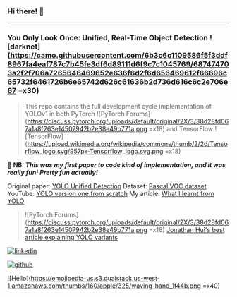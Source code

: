 ### Hi there! :wave:
***
### You Only Look Once: Unified, Real-Time Object Detection ![darknet](https://camo.githubusercontent.com/6b3c6c1109586f5f3ddf8967fa4eaf787c7b45fe3df6d89111d6f9c7c1045769/687474703a2f2f706a7265646469652e636f6d2f6d656469612f66696c65732f6461726b6e65742d626c61636b2d736d616c6c2e706e67 =x30)

> This repo contains the full development cycle implementation of YOLOv1 in both PyTorch ![PyTorch Forums](https://discuss.pytorch.org/uploads/default/original/2X/3/38d28fd067a1a8f263e14507942b2e38e49b771a.png =x18) and TensorFlow ![TensorFlow](https://upload.wikimedia.org/wikipedia/commons/thumb/2/2d/Tensorflow_logo.svg/957px-Tensorflow_logo.svg.png =x18)

:pushpin: __NB: *This was my first paper to code kind of implementation, and it was really fun! Pretty fun actually!*__

Original paper: [YOLO Unified Detection](https://arxiv.org/abs/1506.02640)
Dataset: [Pascal VOC dataset](http://host.robots.ox.ac.uk/pascal/VOC/voc2012/index.html)
YouTube: [YOLO version one from scratch](https://youtu.be/ywhEszosSl8)
My article: [What I learnt from YOLO](https://fourier-client.vercel.app/community/notebooks#62cfb9878f689100169a93a5)
>![PyTorch Forums](https://discuss.pytorch.org/uploads/default/original/2X/3/38d28fd067a1a8f263e14507942b2e38e49b771a.png =x18)     [Jonathan Hui's best article explaining YOLO variants](https://jonathan-hui.medium.com/real-time-object-detection-with-yolo-yolov2-28b1b93e2088)

[![linkedin](https://img.shields.io/badge/LinkedIn-166FC5?style=border-radius:3px&logo=LinkedIn&logoColor=white)
](https://www.linkedin.com/in/marvin-mboya-b7bb81195/)

[![github](https://img.shields.io/badge/GitHub-000000?style=border-radius:3px&logo=GitHub&logoColor=white)](https://github.com/Marvin-desmond)

![Hello](https://emojipedia-us.s3.dualstack.us-west-1.amazonaws.com/thumbs/160/apple/325/waving-hand_1f44b.png =x40)